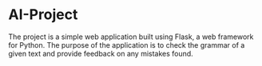 # AI-Project
The project is a simple web application built using Flask, a web framework for Python. The purpose of the application is to check the grammar of a given text and provide feedback on any mistakes found.
